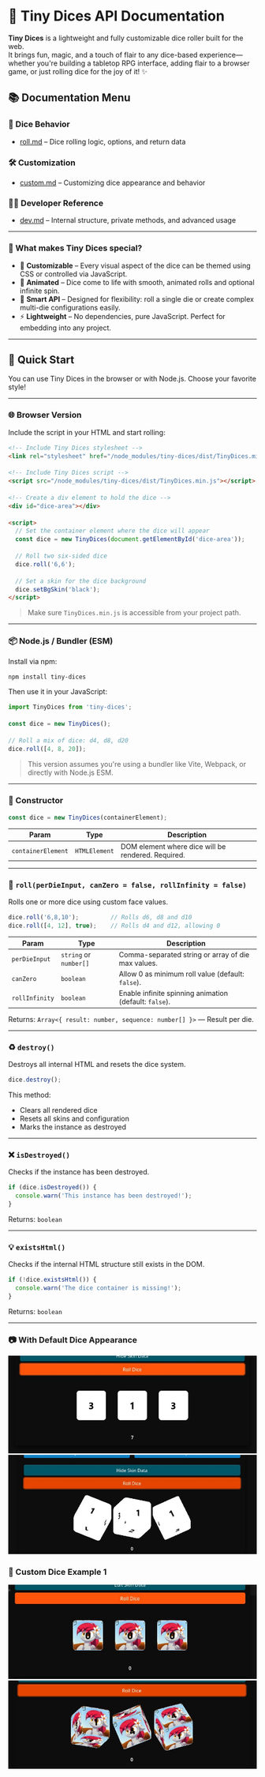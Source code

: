 # 🎲 Tiny Dices API Documentation

**Tiny Dices** is a lightweight and fully customizable dice roller built for the web.  
It brings fun, magic, and a touch of flair to any dice-based experience—whether you're building a tabletop RPG interface, adding flair to a browser game, or just rolling dice for the joy of it! ✨

## 📚 Documentation Menu

### 🎲 Dice Behavior
- [roll.md](./roll.md) – Dice rolling logic, options, and return data

### 🛠 Customization
- [custom.md](./custom.md) – Customizing dice appearance and behavior

### 👩‍💻 Developer Reference
- [dev.md](./dev.md) – Internal structure, private methods, and advanced usage

---

### 🧩 What makes Tiny Dices special?

- 🔧 **Customizable** – Every visual aspect of the dice can be themed using CSS or controlled via JavaScript.
- 🎨 **Animated** – Dice come to life with smooth, animated rolls and optional infinite spin.
- 🧠 **Smart API** – Designed for flexibility: roll a single die or create complex multi-die configurations easily.
- ⚡ **Lightweight** – No dependencies, pure JavaScript. Perfect for embedding into any project.

---

## 🚀 Quick Start

You can use Tiny Dices in the browser or with Node.js. Choose your favorite style!

---

### 🌐 Browser Version

Include the script in your HTML and start rolling:

```html
<!-- Include Tiny Dices stylesheet -->
<link rel="stylesheet" href="/node_modules/tiny-dices/dist/TinyDices.min.css">

<!-- Include Tiny Dices script -->
<script src="/node_modules/tiny-dices/dist/TinyDices.min.js"></script>

<!-- Create a div element to hold the dice -->
<div id="dice-area"></div>

<script>
  // Set the container element where the dice will appear
  const dice = new TinyDices(document.getElementById('dice-area'));

  // Roll two six-sided dice
  dice.roll('6,6');

  // Set a skin for the dice background
  dice.setBgSkin('black');
</script>
```

> Make sure `TinyDices.min.js` is accessible from your project path.

---

### 📦 Node.js / Bundler (ESM)

Install via npm:

```bash
npm install tiny-dices
```

Then use it in your JavaScript:

```js
import TinyDices from 'tiny-dices';

const dice = new TinyDices();

// Roll a mix of dice: d4, d8, d20
dice.roll([4, 8, 20]);
```

> This version assumes you're using a bundler like Vite, Webpack, or directly with Node.js ESM.

---

### 🧱 Constructor

```js
const dice = new TinyDices(containerElement);
```

| Param            | Type      | Description                          |
|------------------|-----------|--------------------------------------|
| `containerElement` | `HTMLElement` | DOM element where dice will be rendered. Required. |

---

### 🎲 `roll(perDieInput, canZero = false, rollInfinity = false)`

Rolls one or more dice using custom face values.

```js
dice.roll('6,8,10');         // Rolls d6, d8 and d10
dice.roll([4, 12], true);    // Rolls d4 and d12, allowing 0
```

| Param          | Type                 | Description |
|----------------|----------------------|-------------|
| `perDieInput`  | `string` or `number[]` | Comma-separated string or array of die max values. |
| `canZero`      | `boolean`            | Allow 0 as minimum roll value (default: `false`). |
| `rollInfinity` | `boolean`            | Enable infinite spinning animation (default: `false`). |

Returns: `Array<{ result: number, sequence: number[] }>` — Result per die.

---

### ♻️ `destroy()`

Destroys all internal HTML and resets the dice system.

```js
dice.destroy();
```

This method:
- Clears all rendered dice
- Resets all skins and configuration
- Marks the instance as destroyed

---

### ❌ `isDestroyed()`

Checks if the instance has been destroyed.

```js
if (dice.isDestroyed()) {
  console.warn('This instance has been destroyed!');
}
```

Returns: `boolean`

---

### 💡 `existsHtml()`

Checks if the internal HTML structure still exists in the DOM.

```js
if (!dice.existsHtml()) {
  console.warn('The dice container is missing!');
}
```

Returns: `boolean`

---

### 📷 With Default Dice Appearance

![Default dice 1](../img/examples/2025-04-21_11-17_1.jpg)
![Default dice 2](../img/examples/2025-04-21_11-17.jpg)

### 🎨 Custom Dice Example 1

![Custom dice 1](../img/examples/2025-04-21_11-16.jpg)
![Custom dice 1](../img/examples/2025-04-21_11-18.jpg)
